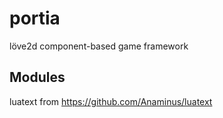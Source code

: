 # portia
löve2d component-based game framework

## Modules
luatext from https://github.com/Anaminus/luatext
